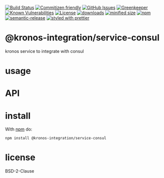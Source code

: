 [![Build Status](https://secure.travis-ci.org/Kronos-Integration/service-consul.png)](http://travis-ci.org/Kronos-Integration/service-consul)
[![Commitizen friendly](https://img.shields.io/badge/commitizen-friendly-brightgreen.svg)](http://commitizen.github.io/cz-cli/)
[![GitHub Issues](https://img.shields.io/github/issues/Kronos-Integration/service-consul.svg?style=flat-square)](https://github.com/Kronos-Integration/service-consul/issues)
[![Greenkeeper](https://badges.greenkeeper.io/Kronos-Integration/service-consul.svg)](https://greenkeeper.io/)
[![Known Vulnerabilities](https://snyk.io/test/github/Kronos-Integration/service-consul/badge.svg)](https://snyk.io/test/github/Kronos-Integration/service-consul)
[![License](https://img.shields.io/badge/License-BSD%203--Clause-blue.svg)](https://opensource.org/licenses/BSD-3-Clause)
[![downloads](http://img.shields.io/npm/dm/@kronos-integration/service-consul.svg?style=flat-square)](https://npmjs.org/package/@kronos-integration/service-consul)
[![minified size](https://badgen.net/bundlephobia/min/@kronos-integration/service-consul)](https://bundlephobia.com/result?p=@kronos-integration/service-consul)
[![npm](https://img.shields.io/npm/v/@kronos-integration/service-consul.svg)](https://www.npmjs.com/package/@kronos-integration/service-consul)
[![semantic-release](https://img.shields.io/badge/%20%20%F0%9F%93%A6%F0%9F%9A%80-semantic--release-e10079.svg)](https://github.com/Kronos-Integration/service-consul)
[![styled with prettier](https://img.shields.io/badge/styled_with-prettier-ff69b4.svg)](https://github.com/prettier/prettier)
# @kronos-integration/service-consul

kronos service to integrate with consul

# usage

# API

# install

With [npm](http://npmjs.org) do:

```shell
npm install @kronos-integration/service-consul
```

# license

BSD-2-Clause
